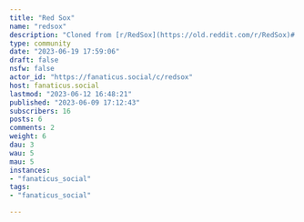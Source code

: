 ```yaml
---
title: "Red Sox" 
name: "redsox"
description: "Cloned from [r/RedSox](https://old.reddit.com/r/RedSox)# Looking for mods!"
type: community
date: "2023-06-19 17:59:06"
draft: false
nsfw: false
actor_id: "https://fanaticus.social/c/redsox"
host: fanaticus.social
lastmod: "2023-06-12 16:48:21"
published: "2023-06-09 17:12:43"
subscribers: 16
posts: 6
comments: 2
weight: 6
dau: 3
wau: 5
mau: 5
instances:
- "fanaticus_social"
tags: 
- "fanaticus_social"

---
```

